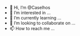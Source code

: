 - 👋 Hi, I’m @Caselhos
- 👀 I’m interested in ...
- 🌱 I’m currently learning ...
- 💞️ I’m looking to collaborate on ...
- 📫 How to reach me ...

<!---
Caselhos/Caselhos is a ✨ special ✨ repository because its `README.md` (this file) appears on your GitHub profile.
You can click the Preview link to take a look at your changes.
--->

